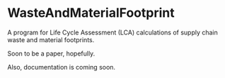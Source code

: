 # WasteAndMaterialFootprint
A program for Life Cycle Assessment (LCA) calculations of supply chain waste and material footprints.

Soon to be a paper, hopefully.

Also, documentation is coming soon.
